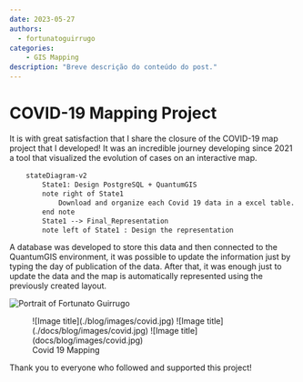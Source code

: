```yaml
---
date: 2023-05-27
authors:
  - fortunatoguirrugo
categories:
    - GIS Mapping
description: "Breve descrição do conteúdo do post."
---
```

# COVID-19 Mapping Project

It is with great satisfaction that I share the closure of the COVID-19 map project that I developed!
It was an incredible journey developing since 2021 a tool that visualized the evolution of cases on an interactive map.
``` mermaid
    stateDiagram-v2
        State1: Design PostgreSQL + QuantumGIS
        note right of State1
            Download and organize each Covid 19 data in a excel table.
        end note
        State1 --> Final_Representation
        note left of State1 : Design the representation
```
A database was developed to store this data and then connected to the QuantumGIS environment, it was possible to update the information just by typing the day of publication of the data. After that, it was enough just to update the data and the map is automatically represented using the previously created layout.
    <div class="profile-image-grid">
        <p><img alt="Portrait of Fortunato Guirrugo" class="hero-img" src="images/Profile_Picture.png"></p>
    </div>
<figure markdown="span">
  ![Image title](./blog/images/covid.jpg)
  ![Image title](./docs/blog/images/covid.jpg)
  ![Image title](docs/blog/images/covid.jpg)
  <figcaption>Covid 19 Mapping</figcaption>
</figure>
Thank you to everyone who followed and supported this project!
